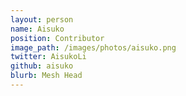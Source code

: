 ```yaml
---
layout: person
name: Aisuko
position: Contributor
image_path: /images/photos/aisuko.png
twitter: AisukoLi
github: aisuko
blurb: Mesh Head
---
```

